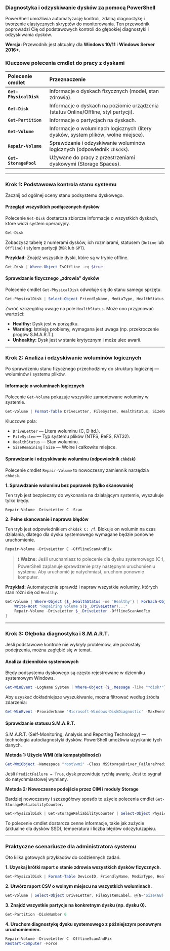 ### Diagnostyka i odzyskiwanie dysków za pomocą PowerShell

PowerShell umożliwia automatyzację kontroli, zdalną diagnostykę i tworzenie elastycznych skryptów do monitorowania. Ten przewodnik poprowadzi Cię od podstawowych kontroli do głębokiej diagnostyki i odzyskiwania dysków.

**Wersja:** Przewodnik jest aktualny dla **Windows 10/11** i **Windows Server 2016+**.

### Kluczowe polecenia cmdlet do pracy z dyskami

| Polecenie cmdlet | Przeznaczenie |
| :--- | :--- |
| **`Get-PhysicalDisk`** | Informacje o dyskach fizycznych (model, stan zdrowia). |
| **`Get-Disk`** | Informacje o dyskach na poziomie urządzenia (status Online/Offline, styl partycji). |
| **`Get-Partition`** | Informacje o partycjach na dyskach. |
| **`Get-Volume`** | Informacje o woluminach logicznych (litery dysków, system plików, wolne miejsce). |
| **`Repair-Volume`** | Sprawdzanie i odzyskiwanie woluminów logicznych (odpowiednik `chkdsk`). |
| **`Get-StoragePool`** | Używane do pracy z przestrzeniami dyskowymi (Storage Spaces). |

---

### Krok 1: Podstawowa kontrola stanu systemu

Zacznij od ogólnej oceny stanu podsystemu dyskowego.

#### Przegląd wszystkich podłączonych dysków

Polecenie `Get-Disk` dostarcza zbiorcze informacje o wszystkich dyskach, które widzi system operacyjny.

```powershell
Get-Disk
```

Zobaczysz tabelę z numerami dysków, ich rozmiarami, statusem (`Online` lub `Offline`) i stylem partycji (`MBR` lub `GPT`).

**Przykład:** Znajdź wszystkie dyski, które są w trybie offline.
```powershell
Get-Disk | Where-Object IsOffline -eq $true
```

#### Sprawdzanie fizycznego „zdrowia” dysków

Polecenie cmdlet `Get-PhysicalDisk` odwołuje się do stanu samego sprzętu.

```powershell
Get-PhysicalDisk | Select-Object FriendlyName, MediaType, HealthStatus, OperationalStatus
```
Zwróć szczególną uwagę na pole `HealthStatus`. Może ono przyjmować wartości:
*   **Healthy:** Dysk jest w porządku.
*   **Warning:** Istnieją problemy, wymagana jest uwaga (np. przekroczenie progów S.M.A.R.T.).
*   **Unhealthy:** Dysk jest w stanie krytycznym i może ulec awarii.

---

### Krok 2: Analiza i odzyskiwanie woluminów logicznych

Po sprawdzeniu stanu fizycznego przechodzimy do struktury logicznej — woluminów i systemu plików.

#### Informacje o woluminach logicznych

Polecenie `Get-Volume` pokazuje wszystkie zamontowane woluminy w systemie.

```powershell
Get-Volume | Format-Table DriveLetter, FileSystem, HealthStatus, SizeRemaining, Size
```

Kluczowe pola:
*   `DriveLetter` — Litera woluminu (C, D itd.).
*   `FileSystem` — Typ systemu plików (NTFS, ReFS, FAT32).
*   `HealthStatus` — Stan woluminu.
*   `SizeRemaining` i `Size` — Wolne i całkowite miejsce.

#### Sprawdzanie i odzyskiwanie woluminu (odpowiednik `chkdsk`)

Polecenie cmdlet `Repair-Volume` to nowoczesny zamiennik narzędzia `chkdsk`.

**1. Sprawdzanie woluminu bez poprawek (tylko skanowanie)**

Ten tryb jest bezpieczny do wykonania na działającym systemie, wyszukuje tylko błędy.

```powershell
Repair-Volume -DriveLetter C -Scan
```

**2. Pełne skanowanie i naprawa błędów**

Ten tryb jest odpowiednikiem `chkdsk C: /f`. Blokuje on wolumin na czas działania, dlatego dla dysku systemowego wymagane będzie ponowne uruchomienie.

```powershell
Repair-Volume -DriveLetter C -OfflineScanAndFix
```

> ❗️ **Ważne:** Jeśli uruchamiasz to polecenie dla dysku systemowego (C:), PowerShell zaplanuje sprawdzenie przy następnym uruchomieniu systemu. Aby uruchomić je natychmiast, uruchom ponownie komputer.

**Przykład:** Automatycznie sprawdź i napraw wszystkie woluminy, których stan różni się od `Healthy`.

```powershell
Get-Volume | Where-Object {$_.HealthStatus -ne 'Healthy'} | ForEach-Object {
    Write-Host "Repairing volume $($_.DriveLetter)..."
    Repair-Volume -DriveLetter $_.DriveLetter -OfflineScanAndFix
}
```

---

### Krok 3: Głęboka diagnostyka i S.M.A.R.T.

Jeśli podstawowe kontrole nie wykryły problemów, ale pozostały podejrzenia, można zagłębić się w temat.

#### Analiza dzienników systemowych

Błędy podsystemu dyskowego są często rejestrowane w dzienniku systemowym Windows.

```powershell
Get-WinEvent -LogName System | Where-Object {$_.Message -like "*disk*"} | Select-Object -First 20
```
Aby uzyskać dokładniejsze wyszukiwanie, można filtrować według źródła zdarzenia:
```powershell
Get-WinEvent -ProviderName 'Microsoft-Windows-DiskDiagnostic' -MaxEvents 10
```

#### Sprawdzanie statusu S.M.A.R.T.

S.M.A.R.T. (Self-Monitoring, Analysis and Reporting Technology) — technologia autodiagnostyki dysków. PowerShell umożliwia uzyskanie tych danych.

**Metoda 1: Użycie WMI (dla kompatybilności)**
```powershell
Get-WmiObject -Namespace "root\wmi" -Class MSStorageDriver_FailurePredictStatus
```
Jeśli `PredictFailure = True`, dysk przewiduje rychłą awarię. Jest to sygnał do natychmiastowej wymiany.

**Metoda 2: Nowoczesne podejście przez CIM i moduły Storage**

Bardziej nowoczesny i szczegółowy sposób to użycie polecenia cmdlet `Get-StorageReliabilityCounter`.

```powershell
Get-PhysicalDisk | Get-StorageReliabilityCounter | Select-Object PhysicalDisk, Wear, Temperature, ReadErrorsTotal, WriteErrorsTotal
```
To polecenie cmdlet dostarcza cenne informacje, takie jak zużycie (aktualne dla dysków SSD), temperatura i liczba błędów odczytu/zapisu.

---

### Praktyczne scenariusze dla administratora systemu

Oto kilka gotowych przykładów do codziennych zadań.

**1. Uzyskaj krótki raport o stanie zdrowia wszystkich dysków fizycznych.**
```powershell
Get-PhysicalDisk | Format-Table DeviceID, FriendlyName, MediaType, HealthStatus, OperationalStatus
```

**2. Utwórz raport CSV o wolnym miejscu na wszystkich woluminach.**
```powershell
Get-Volume | Select-Object DriveLetter, FileSystemLabel, @{N='Size(GB)';E={[math]::Round($_.Size / 1GB, 2)}}, @{N='FreeSpace(GB)';E={[math]::Round($_.SizeRemaining / 1GB, 2)}} | Export-Csv -Path C:\Reports\DiskSpace.csv -NoTypeInformation -Encoding UTF8
```

**3. Znajdź wszystkie partycje na konkretnym dysku (np. dysku 0).**
```powershell
Get-Partition -DiskNumber 0
```

**4. Uruchom diagnostykę dysku systemowego z późniejszym ponownym uruchomieniem.**
```powershell
Repair-Volume -DriveLetter C -OfflineScanAndFix
Restart-Computer -Force
```